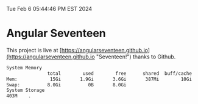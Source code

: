 Tue Feb  6 05:44:46 PM EST 2024

# Angular Seventeen


This project is live at [https://angularseventeen.github.io](https://angularseventeen.github.io "Seventeen!") thanks to Github.

```bash
System Memory
               total        used        free      shared  buff/cache   available
Mem:            15Gi       1.9Gi       3.6Gi       387Mi        10Gi        13Gi
Swap:          8.0Gi          0B       8.0Gi
System Storage
403M	.
```
